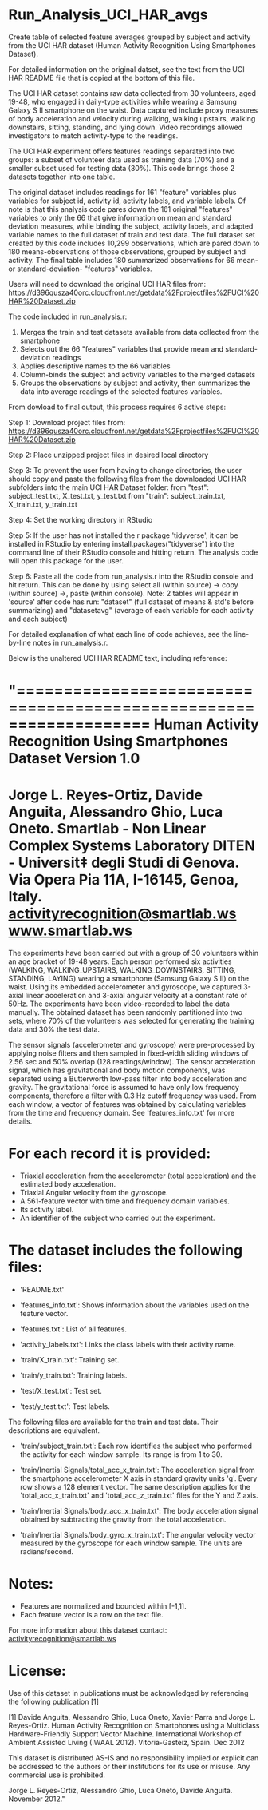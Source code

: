 # Run_Analysis_UCI_HAR_avgs
Create table of selected feature averages grouped by subject and activity from the UCI HAR dataset (Human Activity Recognition Using Smartphones Dataset).

For detailed information on the original datset, see the text from the UCI HAR README file that is copied at the bottom of this file.
  
The UCI HAR dataset contains raw data collected from 30 volunteers, aged 19-48, who engaged in daily-type activities while wearing a Samsung Galaxy S II smartphone on the waist. Data captured include proxy measures of body acceleration and velocity during walking, walking upstairs, walking downstairs, sitting, standing, and lying down. Video recordings allowed investigators to match activity-type to the readings.

The UCI HAR experiment offers features readings separated into two groups: a subset of volunteer data used as training data (70%) and a smaller subset used for testing data (30%). This code brings those 2 datasets together into one table.

The original dataset includes readings for 161 "feature" variables plus variables for subject id, activity id, activity labels, and variable labels. Of note is that this analysis code pares down the 161 original "features" variables to only the 66 that give information on mean and standard deviation measures, while binding the subject, activity labels, and adapted variable names to the full dataset of train and test data. The full dataset set created by this code includes 10,299 observations, which are pared down to 180 means-observations of those observations, grouped by subject and activity. The final table includes 180 summarized observations for 66 mean- or standard-deviation- "features" variables.

Users will need to download the original UCI HAR files from: https://d396qusza40orc.cloudfront.net/getdata%2Fprojectfiles%2FUCI%20HAR%20Dataset.zip

The code included in run_analysis.r:
  1) Merges the train and test datasets available from data collected from the smartphone
  2) Selects out the 66 "features" variables that provide mean and standard-deviation readings
  3) Applies descriptive names to the 66 variables
  4) Column-binds the subject and activity variables to the merged datasets
  5) Groups the observations by subject and activity, then summarizes the data into average readings of the selected features variables.

From dowload to final output, this process requires 6 active steps:

Step 1: Download project files from: 
    https://d396qusza40orc.cloudfront.net/getdata%2Fprojectfiles%2FUCI%20HAR%20Dataset.zip

Step 2: Place unzipped project files in desired local directory

Step 3: To prevent the user from having to change directories, the user should copy and paste the following files from the downloaded UCI HAR subfolders into the main UCI HAR Dataset folder:
        from "test": subject_test.txt, X_test.txt, y_test.txt
        from "train": subject_train.txt, X_train.txt, y_train.txt
              
Step 4: Set the working directory in RStudio

Step 5: If the user has not installed the r package 'tidyverse', it can be installed in RStudio by entering install.packages("tidyverse") into the command line of their RStudio console and hitting return. The analysis code will open this package for the user.

Step 6: Paste all the code from run_analysis.r into the RStudio console and hit return. This can be done by using select all (within source) -> copy (within source) ->, paste (within console).
Note: 2 tables will appear in 'source' after code has run: 
    "dataset" (full dataset of means & std's before summarizing) and 
    "datasetavg" (average of each variable for each activity and each subject)
    
For detailed explanation of what each line of code achieves, see the line-by-line notes in run_analysis.r.


Below is the unaltered UCI HAR README text, including reference:

"==================================================================
Human Activity Recognition Using Smartphones Dataset
Version 1.0
==================================================================
Jorge L. Reyes-Ortiz, Davide Anguita, Alessandro Ghio, Luca Oneto.
Smartlab - Non Linear Complex Systems Laboratory
DITEN - Universit‡ degli Studi di Genova.
Via Opera Pia 11A, I-16145, Genoa, Italy.
activityrecognition@smartlab.ws
www.smartlab.ws
==================================================================

The experiments have been carried out with a group of 30 volunteers within an age bracket of 19-48 years. Each person performed six activities (WALKING, WALKING_UPSTAIRS, WALKING_DOWNSTAIRS, SITTING, STANDING, LAYING) wearing a smartphone (Samsung Galaxy S II) on the waist. Using its embedded accelerometer and gyroscope, we captured 3-axial linear acceleration and 3-axial angular velocity at a constant rate of 50Hz. The experiments have been video-recorded to label the data manually. The obtained dataset has been randomly partitioned into two sets, where 70% of the volunteers was selected for generating the training data and 30% the test data. 

The sensor signals (accelerometer and gyroscope) were pre-processed by applying noise filters and then sampled in fixed-width sliding windows of 2.56 sec and 50% overlap (128 readings/window). The sensor acceleration signal, which has gravitational and body motion components, was separated using a Butterworth low-pass filter into body acceleration and gravity. The gravitational force is assumed to have only low frequency components, therefore a filter with 0.3 Hz cutoff frequency was used. From each window, a vector of features was obtained by calculating variables from the time and frequency domain. See 'features_info.txt' for more details. 

For each record it is provided:
======================================

- Triaxial acceleration from the accelerometer (total acceleration) and the estimated body acceleration.
- Triaxial Angular velocity from the gyroscope. 
- A 561-feature vector with time and frequency domain variables. 
- Its activity label. 
- An identifier of the subject who carried out the experiment.

The dataset includes the following files:
=========================================

- 'README.txt'

- 'features_info.txt': Shows information about the variables used on the feature vector.

- 'features.txt': List of all features.

- 'activity_labels.txt': Links the class labels with their activity name.

- 'train/X_train.txt': Training set.

- 'train/y_train.txt': Training labels.

- 'test/X_test.txt': Test set.

- 'test/y_test.txt': Test labels.

The following files are available for the train and test data. Their descriptions are equivalent. 

- 'train/subject_train.txt': Each row identifies the subject who performed the activity for each window sample. Its range is from 1 to 30. 

- 'train/Inertial Signals/total_acc_x_train.txt': The acceleration signal from the smartphone accelerometer X axis in standard gravity units 'g'. Every row shows a 128 element vector. The same description applies for the 'total_acc_x_train.txt' and 'total_acc_z_train.txt' files for the Y and Z axis. 

- 'train/Inertial Signals/body_acc_x_train.txt': The body acceleration signal obtained by subtracting the gravity from the total acceleration. 

- 'train/Inertial Signals/body_gyro_x_train.txt': The angular velocity vector measured by the gyroscope for each window sample. The units are radians/second. 

Notes: 
======
- Features are normalized and bounded within [-1,1].
- Each feature vector is a row on the text file.

For more information about this dataset contact: activityrecognition@smartlab.ws

License:
========
Use of this dataset in publications must be acknowledged by referencing the following publication [1] 

[1] Davide Anguita, Alessandro Ghio, Luca Oneto, Xavier Parra and Jorge L. Reyes-Ortiz. Human Activity Recognition on Smartphones using a Multiclass Hardware-Friendly Support Vector Machine. International Workshop of Ambient Assisted Living (IWAAL 2012). Vitoria-Gasteiz, Spain. Dec 2012

This dataset is distributed AS-IS and no responsibility implied or explicit can be addressed to the authors or their institutions for its use or misuse. Any commercial use is prohibited.

Jorge L. Reyes-Ortiz, Alessandro Ghio, Luca Oneto, Davide Anguita. November 2012."
